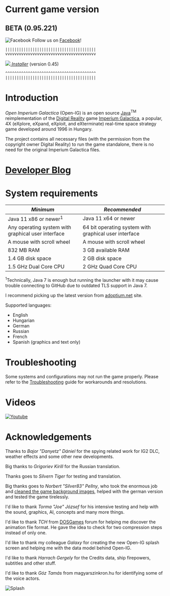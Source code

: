 <h1>Current game version</h1>
<h2>BETA (0.95.221)</h2>

![Facebook](http://static.viewbook.com/images/social_icons/facebook_32.png) Follow us on [Facebook](https://www.facebook.com/OpenImperiumGalactica)!

```
||||||||||||||||||||||||||||||||||||||||
vvvvvvvvvvvvvvvvvvvvvvvvvvvvvvvvvvvvvvvv
```

*<a href='https://github.com/akarnokd/open-ig/raw/master/open-ig-launcher.jar'><img src='https://github.com/akarnokd/open-ig/raw/master/images/generic/dl_arrow.gif'/>  Installer</a>* (version 0.45)

```
^^^^^^^^^^^^^^^^^^^^^^^^^^^^^^^^^^^^^^^^
||||||||||||||||||||||||||||||||||||||||
```

# Introduction
*Open Imperium Galactica* (Open-IG) is an open source [Java](http://www.oracle.com/technetwork/java/javase/downloads/index.html)<sup>TM</sup> reimplementation of the [Digital Reality](http://www.digitalreality.hu) game [Imperium Galactica](http://en.wikipedia.org/wiki/Imperium_Galactica), a popular, 4X (eXplore, eXpand, eXploit, and eXterminate) real-time space strategy game developed around 1996 in Hungary. 

The project contains all necessary files (with the permission from the copyright owner Digital Reality) to run the game standalone, there is no need for the original Imperium Galactica files.

# <a href='http://open-ig-dev.blogspot.com' alt='Developer blog. Will contain details for minor updates.'>Developer Blog</a>

# System requirements

| *Minimum* | *Recommended* |
|---|---|
| Java 11 x86 or newer<sup>1</sup>  | Java 11 x64 or newer |
| Any operating system with graphical user interface | 64 bit operating system with graphical user interface |
| A mouse with scroll wheel | A mouse with scroll wheel |
| 832 MB RAM  | 3 GB available RAM |
| 1.4 GB disk space  | 2 GB disk space |
| 1.5 GHz Dual Core CPU | 2 GHz Quad Core CPU |

<sup>1</sup>Technically, Java 7 is enough but running the launcher with it may cause trouble connecting to GitHub due to outdated TLS support in Java 7.

I recommend picking up the latest version from [adoptium.net](https://adoptium.net/) site.

Supported languages:
  - English
  - Hungarian
  - German
  - Russian
  - French
  - Spanish (graphics and text only)

# Troubleshooting

Some systems and configurations may not run the game properly. Please refer to the [Troubleshooting](https://github.com/akarnokd/open-ig/wiki/Troubleshooting) guide for workarounds and resolutions.

# Videos

[![Youtube](https://github.com/akarnokd/open-ig/raw/master/images/generic/open-ig-youtube.png)](https://www.youtube.com/watch?v=FnlIEwW2OkM)

# Acknowledgements

Thanks to *Bajor "Danyetz" Dániel* for the spying related work for IG2 DLC, weather effects and some other new developments.

Big thanks to *Grigoriev Kirill* for the Russian translation.

Thanks goes to *Silvern Tiger* for testing and translation.

Big thanks goes to *Norbert "Silver83" Pellny*, who took the enormous job and [cleaned the game background images](https://code.google.com/p/open-ig/issues/detail?id=367), helped with the german version and tested the game tirelessly.

I'd like to thank *Torma "Joe" József* for his intensive testing and help with the sound, graphics, AI, concepts and many more things.

I'd like to thank *TCH* from [DOSGames](http://dosgames.abkant3000.hu/community/index.php) forum for helping me discover the animation file format. He gave the idea to check for two compression steps instead of only one. 

I'd like to thank my colleague *Galaxy* for creating the new Open-IG splash screen and helping me with the data model behind Open-IG.

I'd like to thank *Harrach Gergely* for the Credits data, ship firepowers, subtitles and other stuff.

I'd like to thank *Góz Tamás* from magyarszinkron.hu for identifying some of the voice actors.

![Splash](https://github.com/akarnokd/open-ig/raw/master/src/hu/openig/gfx/OpenIG_Splash_medium.png)
